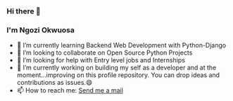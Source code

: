 ### Hi there 👋

### I'm Ngozi Okwuosa
- 🌱 I’m currently learning Backend Web Development with Python-Django
- 👯 I’m looking to collaborate on Open Source Python Projects
- 🤔 I’m looking for help with Entry level jobs and Internships
- 🔭 I’m currently working on building my self as a developer and at the moment...improving on this profile repository. You can drop ideas and contributions as issues.😄
- 📫 How to reach me: [Send me a mail](ngozi.priscillia29@gmail.com)

<!--
**zeelyha/zeelyha** is a ✨ _special_ ✨ repository because its `README.md` (this file) appears on your GitHub profile.

Here are some ideas to get you started:





- 💬 Ask me about ...

- 😄 Pronouns: ...
- ⚡ Fun fact: ...
-->
